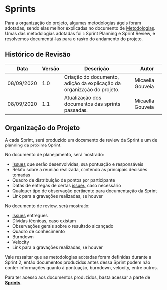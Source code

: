 # Sprints

Para a organização do projeto, algumas metodologias ágeis foram adotadas, sendo elas melhor explicadas no documento de [Metodologias](Project/Metodologias.md). Umas das metodologias adotadas foi a Sprint Planning e Sprint Review, e resolvemos documentá-las para o rastro do andamento do projeto.

## Histórico de Revisão

| Data | Versão | Descrição | Autor |
| ---- | ------ | --------- | ----- |
|08/09/2020| 1.0 | Criação do documento, adição da explicação da organização do projeto. | Micaella Gouveia | 
|08/09/2020| 1.1 | Atualização dos documentos das sprints passadas. | Micaella Gouveia | 

## Organização do Projeto
A cada Sprint, será produzido um documento de review da Sprint e um de planning da próxima Sprint.

No documento de planejamento, será mostrado:
* [Issues](Modeling/objeto?id=Issue)  que serão desenvolvidas, sua pontuação e responsáveis
* Relato sobre a reunião realizada, contendo as principais decisões tomadas
* Quadro de distribuição de pontos por participante
* Datas de entregas de certas [issues](Modeling/objeto?id=Issue), caso necessário 
* Qualquer tipo de observação pertinente para documentação da Sprint
* Link para a gravações realizadas, se houver

No documento de review, será mostrado:
* [Issues](Modeling/objeto?id=Issue) entregues
* Dívidas técnicas, caso existam
* Observações gerais sobre o resultado alcançado
* Quadro de conhecimento
* Burndown 
* Velocity 
* Link para a gravações realizadas, se houver

Vale ressaltar que as metodologias adotadas foram definidas durante a Sprint 2, então documentos produzidos antes dessa Sprint podem não conter informações quanto à pontuação, burndown, velocity, entre outros.

Para ter acesso aos documentos produzidos, basta acessar a parte de [**Sprints**](Index/sprintsIndex.md).